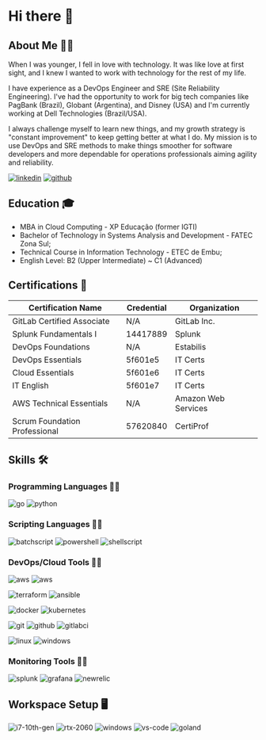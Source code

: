 # Hi there 👋

## About Me 🙋‍♂️

When I was younger, I fell in love with technology. It was like love at first sight, and I knew I wanted to work with technology for the rest of my life.

I have experience as a DevOps Engineer and SRE (Site Reliability Engineering). I've had the opportunity to work for big tech companies like PagBank (Brazil), Globant (Argentina), and Disney (USA) and I'm currently working at Dell Technologies (Brazil/USA).

I always challenge myself to learn new things, and my growth strategy is "constant improvement" to keep getting better at what I do. My mission is to use DevOps and SRE methods to make things smoother for software developers and more dependable for operations professionals aiming agility and reliability.

[![linkedin](https://img.shields.io/badge/LinkedIn-0A66C2?style=for-the-badge&logo=LinkedIn&logoColor=white)](https://www.linkedin.com/in/lucasassuncao/)
[![github](https://img.shields.io/badge/GitHub-181717?style=for-the-badge&logo=github&logoColor=white)](https://github.com/lucasassuncao)

## Education 🎓
- MBA in Cloud Computing - XP Educação (former IGTI)
- Bachelor of Technology in Systems Analysis and Development - FATEC Zona Sul;
- Technical Course in Information Technology - ETEC de Embu;
- English Level: B2 (Upper Intermediate) ~ C1 (Advanced)

## Certifications 🏅

| Certification Name | Credential | Organization |
| -------- | ------- | ------- |
| GitLab Certified Associate | N/A | GitLab Inc. |
| Splunk Fundamentals I | 14417889 | Splunk |
| DevOps Foundations | N/A | Estabilis |
| DevOps Essentials | 5f601e5 | IT Certs |
| Cloud Essentials | 5f601e6 | IT Certs |
| IT English | 5f601e7 | IT Certs |
| AWS Technical Essentials | N/A | Amazon Web Services |
| Scrum Foundation Professional | 57620840 | CertiProf |

## Skills 🛠️

### Programming Languages 👨‍💻

![go](https://img.shields.io/badge/Golang-3776AB?style=for-the-badge&logo=go&logoColor=white)
![python](https://img.shields.io/badge/Python-F7D748?style=for-the-badge&logo=python&logoColor=gray)

### Scripting Languages 👨‍💻

![batchscript](https://img.shields.io/badge/Batch_Script-000000?style=for-the-badge&logo=windowsterminal&logoColor=white)
![powershell](https://img.shields.io/badge/PowerShell-3776AB?style=for-the-badge&logo=powershell&logoColor=white)
![shellscript](https://img.shields.io/badge/Shell_Script-000000?style=for-the-badge&logo=gnometerminal&logoColor=white)

### DevOps/Cloud Tools 👨‍💻

![aws](https://img.shields.io/badge/AWS-FF9900?style=for-the-badge&logo=amazonaws&logoColor=white)
![aws](https://img.shields.io/badge/Azure-0078D7?style=for-the-badge&logo=microsoftazure&logoColor=white)

![terraform](https://img.shields.io/badge/Terraform-844FBA?style=for-the-badge&logo=terraform&logoColor=white)
![ansible](https://img.shields.io/badge/Ansible-EE0000?style=for-the-badge&logo=ansible&logoColor=white)

![docker](https://img.shields.io/badge/Docker-2496ED?style=for-the-badge&logo=docker&logoColor=white)
![kubernetes](https://img.shields.io/badge/Kubernetes-326CE5?style=for-the-badge&logo=kubernetes&logoColor=white)

![git](https://img.shields.io/badge/Git-F05032?style=for-the-badge&logo=git&logoColor=white)
![github](https://img.shields.io/badge/GitHub-181717?style=for-the-badge&logo=github&logoColor=white)
![gitlabci](https://img.shields.io/badge/GitLab_CI-FC6D26?style=for-the-badge&logo=gitlab&logoColor=white)

![linux](https://img.shields.io/badge/Linux-FCC624?style=for-the-badge&logo=linux&logoColor=gray)
![windows](https://img.shields.io/badge/Windows_Server-0078D4?style=for-the-badge&logo=windows&logoColor=white)

### Monitoring Tools 👨‍💻

![splunk](https://img.shields.io/badge/Splunk-000000?style=for-the-badge&logo=splunk&logoColor=white)
![grafana](https://img.shields.io/badge/Grafana-F46800?style=for-the-badge&logo=grafana&logoColor=white)
![newrelic](https://img.shields.io/badge/New_Relic-1CE783?style=for-the-badge&logo=newrelic&logoColor=white)

## Workspace Setup 🖥️

![i7-10th-gen](https://img.shields.io/badge/Intel-Core_i7_10th-0071C5?style=for-the-badge&logo=intel&logoColor=white)
![rtx-2060](https://img.shields.io/badge/NVIDIA-RTX_2060-76B900?style=for-the-badge&logo=nvidia&logoColor=white)
![windows](https://img.shields.io/badge/Windows_11-0078D4?style=for-the-badge&logo=windows&logoColor=white)
![vs-code](https://img.shields.io/badge/VSCode-007ACC?style=for-the-badge&logo=Visual-Studio-Code&logoColor=white)
![goland](https://img.shields.io/badge/GoLand-000000?style=for-the-badge&logo=goland&logoColor=white)

<!--
**lucasassuncao/lucasassuncao** is a ✨ _special_ ✨ repository because its `README.md` (this file) appears on your GitHub profile.

Here are some ideas to get you started:

- 🔭 I’m currently working on ...
- 🌱 I’m currently learning ...
- 👯 I’m looking to collaborate on ...
- 🤔 I’m looking for help with ...
- 💬 Ask me about ...
- 📫 How to reach me: ...
- 😄 Pronouns: ...
- ⚡ Fun fact: ...
-->
